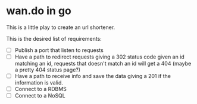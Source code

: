 # wan.do in go
This is a little play to create an url shortener.

This is the desired list of requirements:

- [ ] Publish a port that listen to requests
- [ ] Have a path to redirect requests giving a 302 status code given an id matching an id, requests 
that doesn't match an id will get a 404 (maybe a pretty 404 status page?) 
- [ ] Have a path to receive info and save the data giving a 201 if the information is valid.
- [ ] Connect to a RDBMS
- [ ] Connect to a NoSQL